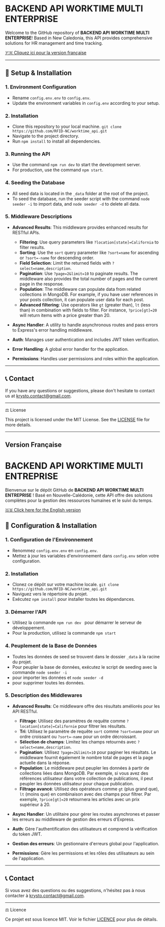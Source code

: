 # BACKEND API WORKTIME MULTI ENTERPRISE

Welcome to the GitHub repository of **BACKEND API WORKTIME MULTI ENTERPRISE**! Based in New Caledonia, this API provides comprehensive solutions for HR management and time tracking.

[🇫🇷 Cliquez ici pour la version française](#version-française)


---

## 📌 Setup & Installation

### 1. Environment Configuration

- Rename `config.env.env` to `config.env`.
- Update the environment variables in `config.env` according to your setup.

### 2. Installation

- Clone this repository to your local machine.
  ``` git clone https://github.com/RFID-NC/worktime_api.git ```
- Navigate to the project directory.
- Run `npm install` to install all dependencies.

### 3. Running the API

- Use the command `npm run dev` to start the development server.
- For production, use the command `npm start`.

### 4. Seeding the Database

- All seed data is located in the `_data` folder at the root of the project.
- To seed the database, run the seeder script with the command `node seeder -i` to import data, and `node seeder -d` to delete all data.

### 5. Middleware Descriptions

- **Advanced Results**: This middleware provides enhanced results for RESTful APIs. 
  - **Filtering**: Use query parameters like `?location[state]=California` to filter results.
  - **Sorting**: Use the `sort` query parameter like `?sort=name` for ascending or `?sort=-name` for descending order.
  - **Field Selection**: Limit the returned fields with `?select=name,description`.
  - **Pagination**: Use `?page=2&limit=10` to paginate results. The middleware also provides the total number of pages and the current page in the response.
  - **Population**: The middleware can populate data from related collections in MongoDB. For example, if you have user references in your posts collection, it can populate user data for each post.
  - **Advanced filtering**: Use operators like `gt` (greater than), `lt` (less than) in combination with fields to filter. For instance, `?price[gt]=20` will return items with a price greater than 20.
  
- **Async Handler**: A utility to handle asynchronous routes and pass errors to Express's error handling middleware.
- **Auth**: Manages user authentication and includes JWT token verification.
- **Error Handling**: A global error handler for the application.
- **Permissions**: Handles user permissions and roles within the application.

---

## 📞 Contact

If you have any questions or suggestions, please don't hesitate to contact us at 
krysto.contact@gmail.com.

---

⚖️ License

This project is licensed under the MIT License. See the [LICENSE](LINK-TO-LICENSE.md) file for more details.

---

## Version Française

# BACKEND API WORKTIME MULTI ENTREPRISE

Bienvenue sur le dépôt GitHub de **BACKEND API WORKTIME MULTI ENTREPRISE** ! Basé en Nouvelle-Calédonie, cette API offre des solutions complètes pour la gestion des ressources humaines et le suivi du temps.

[🇬🇧 Click here for the English version](#english-version)


## 📌 Configuration & Installation

### 1. Configuration de l'Environnement

- Renommez `config.env.env` en `config.env`.
- Mettez à jour les variables d'environnement dans `config.env` selon votre configuration.

### 2. Installation

- Clonez ce dépôt sur votre machine locale.
    ``` git clone https://github.com/RFID-NC/worktime_api.git ```
- Naviguez vers le répertoire du projet.
- Exécutez `npm install` pour installer toutes les dépendances.

### 3. Démarrer l'API

- Utilisez la commande
  ```npm run dev ```
  pour démarrer le serveur de développement.
- Pour la production, utilisez la commande 
```npm start```

### 4. Peuplement de la Base de Données

- Toutes les données de seed se trouvent dans le dossier `_data` à la racine du projet.
- Pour peupler la base de données, exécutez le script de seeding avec la commande
     ``` node seeder -i ```
-  pour importer les données et 
     ``` node seeder -d ```
-   pour supprimer toutes les données.

### 5. Description des Middlewares

- **Advanced Results**: Ce middleware offre des résultats améliorés pour les API RESTful.
  - **Filtrage**: Utilisez des paramètres de requête comme `?location[state]=Californie` pour filtrer les résultats.
  - **Tri**: Utilisez le paramètre de requête `sort` comme `?sort=name` pour un ordre croissant ou `?sort=-name` pour un ordre décroissant.
  - **Sélection de champs**: Limitez les champs retournés avec `?select=name,description`.
  - **Pagination**: Utilisez `?page=2&limit=10` pour paginer les résultats. Le middleware fournit également le nombre total de pages et la page actuelle dans la réponse.
  - **Population**: Le middleware peut peupler les données à partir de collections liées dans MongoDB. Par exemple, si vous avez des références utilisateur dans votre collection de publications, il peut peupler les données utilisateur pour chaque publication.
  - **Filtrage avancé**: Utilisez des opérateurs comme `gt` (plus grand que), `lt` (moins que) en combinaison avec des champs pour filtrer. Par exemple, `?price[gt]=20` retournera les articles avec un prix supérieur à 20.
  
- **Async Handler**: Un utilitaire pour gérer les routes asynchrones et passer les erreurs au middleware de gestion des erreurs d'Express.
- **Auth**: Gère l'authentification des utilisateurs et comprend la vérification du token JWT.
- **Gestion des erreurs**: Un gestionnaire d'erreurs global pour l'application.
- **Permissions**: Gère les permissions et les rôles des utilisateurs au sein de l'application.

---

## 📞 Contact

Si vous avez des questions ou des suggestions, n'hésitez pas à nous contacter à
 krysto.contact@gmail.com.

---

⚖️ Licence

Ce projet est sous licence MIT. Voir le fichier [LICENCE](LINK-TO-LICENCE.md) pour plus de détails.
